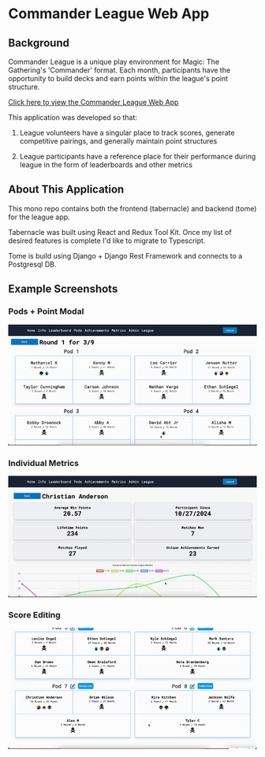 # Commander League Web App

## Background

Commander League is a unique play environment for Magic: The Gathering's 'Commander' format. Each month, participants have the opportunity to build decks and earn points within the league's point structure.

[Click here to view the Commander League Web App](https://mtg-commander-league.xyz/)

This application was developed so that:

1. League volunteers have a singular place to track scores, generate competitive pairings, and generally maintain point structures

2. League participants have a reference place for their performance during league in the form of leaderboards and other metrics

## About This Application

This mono repo contains both the frontend (tabernacle) and backend (tome) for the league app. 

Tabernacle was built using React and Redux Tool Kit. Once my list of desired features is complete I'd like to migrate to Typescript.

Tome is build using Django + Django Rest Framework and connects to a Postgresql DB.


## Example Screenshots

### Pods + Point Modal
<img src="tabernacle/public/gifs/pods-modal.gif">

### Individual Metrics
<img src="tabernacle/public/gifs/metrics.gif">

### Score Editing
<img src="tabernacle/public/gifs/score-edit.gif">


